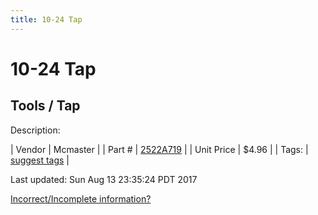 ```yaml
---
title: 10-24 Tap
---
```


# 10-24 Tap
## Tools / Tap
Description: 	 

| Vendor | Mcmaster | 
| Part # | [2522A719](https://www.mcmaster.com/#2522A719) | 
| Unit Price | $4.96 | 
| Tags: | [suggest tags](https://docs.google.com/forms/d/e/1FAIpQLSeWyY8v3RgOty-MyWmh9U0iivNYN_molChYyS-0U-o-kOAv_g/viewform) | 

Last updated: Sun Aug 13 23:35:24 PDT 2017

 [Incorrect/Incomplete information?](https://docs.google.com/forms/d/e/1FAIpQLSeWyY8v3RgOty-MyWmh9U0iivNYN_molChYyS-0U-o-kOAv_g/viewform)